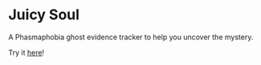 # Juicy Soul

A Phasmaphobia ghost evidence tracker to help you uncover the mystery.

Try it [here](https://drakonkinst.github.io/Juicy-Soul/)!
